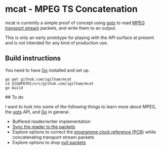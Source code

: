 # mcat - MPEG TS Concatenation

mcat is currently a simple proof of concept using [gots][gots] to read [MPEG transport stream][mpeg_ts] packets, and write them to an output.

This is only an early prototype for playing with the API surface at present and is not intended for any kind of production use.

## Build instructions

You need to have [Go][golang] installed and set up.

```shell
go get github.com/igilham/mcat
cd ${GOPATH}/src/github.com/igilham/mcat
go build
```

## To do

I want to look into some of the following things to learn more about MPEG, the [gots][gots] API, and [Go][golang] in general.

- Buffered reader/writer implementation
- [Sync the reader to the packets](https://github.com/Comcast/gots/blob/master/cli/parsefile.go#L68)
- Explore options to correct the [programme clock reference (PCR)][pcr] while concatenating transport stream packets
- Explore options to drop [null packets][null_packet]

[golang]: https://golang.org
[gots]: https://github.com/Comcast/gots
[mpeg_ts]:https://en.wikipedia.org/wiki/MPEG_transport_stream
[pcr]: https://en.wikipedia.org/wiki/MPEG_transport_stream#PCR
[null_packet]: https://en.wikipedia.org/wiki/MPEG_transport_stream#Null_packets
